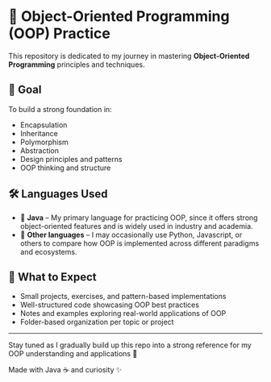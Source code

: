 # 🧱 Object-Oriented Programming (OOP) Practice

This repository is dedicated to my journey in mastering **Object-Oriented Programming** principles and techniques.

## 🎯 Goal

To build a strong foundation in:

- Encapsulation
- Inheritance
- Polymorphism
- Abstraction
- Design principles and patterns
- OOP thinking and structure

## 🛠️ Languages Used

- 🔸 **Java** – My primary language for practicing OOP, since it offers strong object-oriented features and is widely used in industry and academia.
- 🔹 **Other languages** – I may occasionally use Python, Javascript, or others to compare how OOP is implemented across different paradigms and ecosystems.

## 🧪 What to Expect

- Small projects, exercises, and pattern-based implementations
- Well-structured code showcasing OOP best practices
- Notes and examples exploring real-world applications of OOP
- Folder-based organization per topic or project

---

Stay tuned as I gradually build up this repo into a strong reference for my OOP understanding and applications 🚀

Made with Java ☕ and curiosity ✨  

